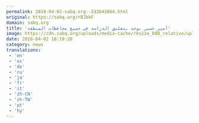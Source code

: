```yaml
---
permalink: 2018-04-02-sabq.org--332642064.html
original: https://sabq.org/rBJbkF
domain: sabq.org
title: 'أمير عسير يوجه بتعليق الدراسة في جميع محافظات المنطقة'
image: https://cdn.sabq.org/uploads/media-cache/resize_800_relative/uploads/material-file/5ac2719cef9d14f62d8b4568/5ac270e844fff.jpg
date: 2018-04-02 18:19:20
category: news
translations: 
 - 'en'
 - 'es'
 - 'de'
 - 'ru'
 - 'ja'
 - 'fr'
 - 'it'
 - 'zh-CN'
 - 'zh-TW'
 - 'pt'
 - 'hy'
---
```


